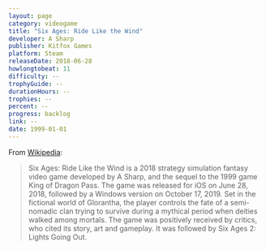 ```yaml
---
layout: page
category: videogame
title: "Six Ages: Ride Like the Wind"
developer: A Sharp
publisher: Kitfox Games
platform: Steam
releaseDate: 2018-06-28
howlongtobeat: 11
difficulty: --
trophyGuide: --
durationHours: --
trophies: --
percent: --
progress: backlog
link: --
date: 1999-01-01
---
```


From [Wikipedia](https://en.wikipedia.org/wiki/Six_Ages:_Ride_Like_the_Wind):

> Six Ages: Ride Like the Wind is a 2018 strategy simulation fantasy video game developed by A Sharp, and the sequel to the 1999 game King of Dragon Pass. The game was released for iOS on June 28, 2018, followed by a Windows version on October 17, 2019. Set in the fictional world of Glorantha, the player controls the fate of a semi-nomadic clan trying to survive during a mythical period when deities walked among mortals. The game was positively received by critics, who cited its story, art and gameplay. It was followed by Six Ages 2: Lights Going Out.
